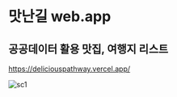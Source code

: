 # 맛난길 web.app

## 공공데이터 활용 맛집, 여행지 리스트

https://deliciouspathway.vercel.app/

![sc1](https://github.com/jisoo94/DeliciousPathway/assets/94344577/b07c47d9-dcf4-4156-9943-241e330ce0e3)
